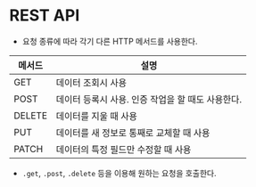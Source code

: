 # REST API
- 요청 종류에 따라 각기 다른 HTTP 메서드를 사용한다.

메서드 | 설명
----- | -----
GET | 데이터 조회시 사용
POST | 데이터 등록시 사용. 인증 작업을 할 때도 사용한다.
DELETE | 데이터를 지울 때 사용
PUT | 데이터를 새 정보로 통째로 교체할 때 사용
PATCH | 데이터의 특정 필드만 수정할 때 사용


- `.get`, `.post`, `.delete` 등을 이용해 원하는 요청을 호출한다.